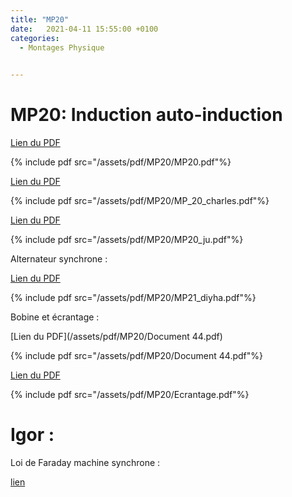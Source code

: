 ```yaml
---
title: "MP20"
date:   2021-04-11 15:55:00 +0100
categories:
  - Montages Physique

  
---
```


# MP20: Induction auto-induction

[Lien du PDF](/assets/pdf/MP20/MP20.pdf)

{% include pdf src="/assets/pdf/MP20/MP20.pdf"%}

[Lien du PDF](/assets/pdf/MP20/MP_20_charles.pdf)

{% include pdf src="/assets/pdf/MP20/MP_20_charles.pdf"%}

[Lien du PDF](/assets/pdf/MP20/MP20_ju.pdf)

{% include pdf src="/assets/pdf/MP20/MP20_ju.pdf"%}

Alternateur synchrone :

[Lien du PDF](/assets/pdf/MP20/MP21_diyha.pdf)

{% include pdf src="/assets/pdf/MP20/MP21_diyha.pdf"%}

Bobine et écrantage :

[Lien du PDF](/assets/pdf/MP20/Document 44.pdf)

{% include pdf src="/assets/pdf/MP20/Document 44.pdf"%}

[Lien du PDF](/assets/pdf/MP20/Ecrantage.pdf)

{% include pdf src="/assets/pdf/MP20/Ecrantage.pdf"%}


# Igor :

Loi de Faraday machine synchrone :

<a href="/assets/pdf/MP12/083.5-Evolution_capacite_jonction.pxp" download>lien</a>
